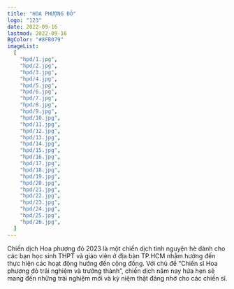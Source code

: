 ```yaml
---
title: "HOA PHƯỢNG ĐỎ"
logo: "123"
date: 2022-09-16
lastmod: 2022-09-16
BgColor: "#8FB079"
imageList:
  [
    "hpd/1.jpg",
    "hpd/2.jpg",
    "hpd/3.jpg",
    "hpd/4.jpg",
    "hpd/5.jpg",
    "hpd/6.jpg",
    "hpd/7.jpg",
    "hpd/8.jpg",
    "hpd/9.jpg",
    "hpd/10.jpg",
    "hpd/11.jpg",
    "hpd/12.jpg",
    "hpd/13.jpg",
    "hpd/14.jpg",
    "hpd/15.jpg",
    "hpd/16.jpg",
    "hpd/17.jpg",
    "hpd/18.jpg",
    "hpd/19.jpg",
    "hpd/20.jpg",
    "hpd/21.jpg",
    "hpd/22.jpg",
    "hpd/23.jpg",
    "hpd/24.jpg",
    "hpd/25.jpg",
    "hpd/26.jpg",
  ]
---
```


Chiến dịch Hoa phượng đỏ 2023 là một chiến dịch tình nguyện hè dành cho các bạn học sinh THPT và giáo viên ở địa bàn TP.HCM nhằm hướng đến thực hiện các hoạt động hướng đến cộng đồng. Với chủ đề “Chiến sĩ Hoa phượng đỏ trải nghiệm và trưởng thành”, chiến dịch năm nay hứa hẹn sẽ mang đến những trải nghiệm mới và kỷ niệm thật đáng nhớ cho các chiến sĩ.
